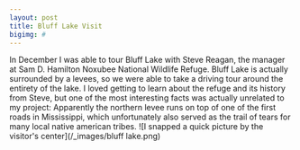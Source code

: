 ```yaml
---
layout: post
title: Bluff Lake Visit
bigimg: # 
---
```


In December I was able to tour Bluff Lake with Steve Reagan, the manager at Sam D. Hamilton Noxubee National Wildlife Refuge. Bluff Lake is actually surrounded by a levees, so we were able to take a driving tour around the entirety of the lake. I loved getting to learn about the refuge and its history from Steve, but one of the most interesting facts was actually unrelated to my project: Apparently the northern levee runs on top of one of the first roads in Mississippi, which unfortunately also served as the trail of tears for many local native american tribes.
![I snapped a quick picture by the visitor's center](/_images/bluff lake.png)
